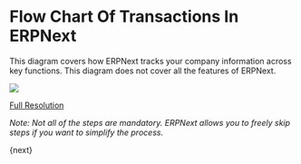 # Flow Chart Of Transactions In ERPNext

This diagram covers how ERPNext tracks your company information across key
functions. This diagram does not cover all the features of ERPNext.

![](assets/old_images/erpnext/overview.png)


[Full Resolution](assets/old_images/erpnext/overview.png)

_Note: Not all of the steps are mandatory. ERPNext allows you to freely skip
steps if you want to simplify the process._

{next}
